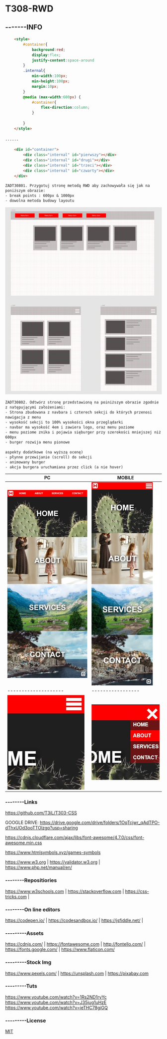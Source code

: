 # T308-RWD

## -------INFO

```html
    <style>
        #container{
            background:red;
            display:flex;
            justify-content:space-around
        }
        .internal{
            min-width:100px;
            min-height:100px;
            margin:10px;
        }
        @media (max-width:600px) {
            #container{
                flex-direction:column;
            }
                       
        }
    </style>

......

    <div id="container">
        <div class="internal" id="pierwszy"></div>
        <div class="internal" id="drugi"></div>
        <div class="internal" id="trzeci"></div>
        <div class="internal" id="czwarty"></div>
    </div>
```

```
ZADT30801. Przygotuj stronę metodą RWD aby zachowywała się jak na poniższym obrazie:
- break points : 600px & 1000px
- dowolna metoda budowy layoutu
```

![ZADT308101](ZADT30801-RWD_.JPG)


```
ZADT30802. Odtwórz stronę przedstawioną na poiniższym obrazie zgodnie z natępującymi założeniami:
- Strona zbudowana z navbara i czterech sekcji do których przenosi nawigacja z menu
- wysokość sekcji to 100% wysokości okna przeglądarki
- navbar ma wysokość 4em i zawiera logo, oraz menu poziome
- menu poziome znika i pojawia sięburger przy szerokości mniejszej niż 600px
- burger rozwija menu pionowe

aspekty dodatkowe (na wyższą ocenę)
- płynne przewijanie (scroll) do sekcji
- animowany burger
- akcja burgera uruchamiana przez click (a nie hover) 
```

PC|MOBILE
--------------------|-----------------
![RWD_1](RWD_01.JPG)|![RWD_2](RWD_02.JPG) 
--------------------|-----------------
![RWD_3](RWD_03.JPG)|![RWD_4](RWD_04.JPG) 

### --------Links
https://github.com/T3iL/T303-CSS

GOOGLE DRIVE: https://drive.google.com/drive/folders/1OqTcjwr_qAdTPO-dThxUOd3ooTTOlzgp?usp=sharing

https://cdnjs.cloudflare.com/ajax/libs/font-awesome/4.7.0/css/font-awesome.min.css

https://www.htmlsymbols.xyz/games-symbols

https://www.w3.org | https://validator.w3.org | https://www.php.net/manual/en/
### --------Repositiories
https://www.w3schools.com | https://stackoverflow.com | https://css-tricks.com |
### --------On line editors
https://codepen.io/ | https://codesandbox.io/ | https://jsfiddle.net/ |
### ---------Assets
https://cdnjs.com/ | https://fontawesome.com | http://fontello.com/ | https://fonts.google.com/ | https://www.flaticon.com/
### ---------Stock Img
https://www.pexels.com/ | https://unsplash.com | https://pixabay.com
### ---------Tuts
https://www.youtube.com/watch?v=1Rs2ND1ryYc
https://www.youtube.com/watch?v=J35jug1uHzE
https://www.youtube.com/watch?v=ieTHC78giGQ
### ---------License
[MIT](https://choosealicense.com/licenses/mit/)
